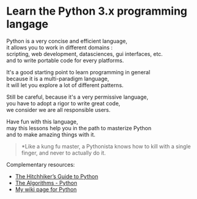 # Learn the Python 3.x programming langage

Python is a very concise and efficient language,  
it allows you to work in different domains :  
scripting, web development, datasciences, gui interfaces, etc.  
and to write portable code for every platforms.  

It's a good starting point to learn programming in general  
because it is a multi-paradigm language,  
it will let you explore a lot of different patterns.  

Still be careful, because it's a very permissive language,  
you have to adopt a rigor to write great code,  
we consider we are all responsible users.  

Have fun with this language,  
may this lessons help you in the path to masterize Python  
and to make amazing things with it.  


> *Like a kung fu master, a Pythonista knows how to kill with a single finger, and never to actually do it.


Complementary resources:
* [The Hitchhiker’s Guide to Python](https://docs.python-guide.org)
* [The Algorithms - Python](https://github.com/TheAlgorithms/Python)
* [My wiki page for Python](https://jdxlabs.com/notes/python)

